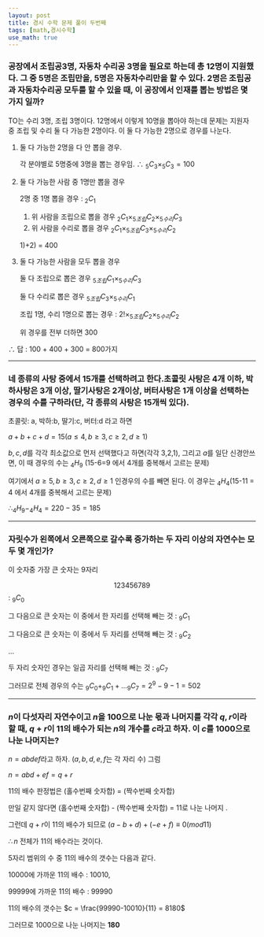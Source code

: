 ```yaml
---
layout: post
title: 경시 수학 문제 풀이 두번째
tags: [math,경시수학]
use_math: true
---
```


### 공장에서 조립공3명, 자동차 수리공 3명을 필요로 하는데 총 12명이 지원했다.  그 중 5명은 조립만을, 5명은 자동차수리만을 할 수 있다. 2명은 조립공과 자동차수리공 모두를 할 수 있을 때, 이 공장에서 인재를 뽑는 방법은 몇 가지 일까? 

TO는 수리 3명, 조립 3명이다. 12명에서 이렇게 10명을 뽑아야 하는데 문제는 지원자 중 조립 및 수리 둘 다 가능한 2명이다. 이 둘 다 가능한 2명으로 경우를 나눈다. 

1. 둘 다 가능한 2명을 다 안 뽑을 경우. 

   각 분야별로 5명중에 3명을 뽑는 경우임.   $\therefore$   $_5C_3 \times _5C_3=100$

2. 둘 다 가능한 사람 중 1명만 뽑을 경우

   2명 중 1명 뽑을 경우 : $_2C_1$

   1. 위 사람을 조립으로 뽑을 경우 $_2C_1 \times _{5조립}C_2  \times _{5수리}C_3$ 
   2. 위 사람을 수리로 뽑을 경우 $_2C_1 \times _{5조립}C_3 \times _{5수리}C_2$

   1)+2) = 400

3. 둘 다 가능한 사람을 모두 뽑을 경우

   둘 다 조립으로 뽑은 경우 $_{5조립}C_1 \times _{5수리}C_3$

   둘 다 수리로 뽑은 경우 $_{5조립}C_3 \times _{5수리}C_1$

   조립 1명, 수리 1명으로 뽑는 경우 : $2!\times_{5조립}C_2\times_{5수리}C_2$

   위 경우를 전부 더하면 300

$\therefore$  답 : 100 + 400 + 300 = 800가지 



---

### 네 종류의 사탕 중에서 15개를 선택하려고 한다.초콜릿 사탕은 4개 이하, 박하사탕은 3개 이상, 딸기사탕은 2개이상, 버터사탕은 1개 이상을 선택하는 경우의 수를 구하라(단, 각 종류의 사탕은 15개씩 있다).

초콜릿: a, 박하:b, 딸기:c, 버터:d 라고 하면 

$a+b+c+d = 15(a\leq4,b\geq3,c\geq2,d\geq1)$

$b,c,d$를 각각 최소값으로 먼저 선택했다고 하면(각각 3,2,1), 그리고 $a$를 일단 신경안쓰면, 이 때 경우의 수는 $_4H_9$ (15-6=9 에서 4개를 중복해서 고르는 문제)

여기에서 $a\geq5,b\geq3,c\geq2,d\geq1$ 인경우의 수를 빼면 된다. 이 경우는 $_4H_4$(15-11 = 4 에서 4개를 중복해서 고르는 문제)

$\therefore _4H_9 - _4H_4 = 220-35 = 185$



---

### 자릿수가 왼쪽에서 오른쪽으로 갈수록 증가하는 두 자리 이상의 자연수는 모두 몇 개인가? 

이 숫자중 가장 큰 숫자는 9자리

$$123456789$$ : $_9C_0$

그 다음으로 큰 숫자는 이 중에서 한 자리를 선택해 빼는 것 : $_9C_1$

그 다음으로 큰 숫자는 이 중에서 두 자리를 선택해 빼는 것 : $_9C_2$

...

두 자리 숫자인 경우는 일곱 자리를 선택해 빼는 것 : $_9C_7$

그러므로 전체 경우의 수는 $_9C_0 + _9C_1 + ... _9C_7 = 2^9-9-1 = 502$ 

---

### $n$이 다섯자리 자연수이고 $n$을 100으로 나눈 몫과 나머지를 각각 $q,r$이라 할 때, $q+r$이 11의 배수가 되는 $n$의 개수를 $c$라고 하자. 이 $c$를 1000으로 나눈 나머지는? 



$n = abdef$라고 하자. ($a,b,d,e,f$는 각 자리 수) 그럼

 $n=abd + ef=q+r$

11의 배수 판정법은 (홀수번째 숫자합) = (짝수번째 숫자합) 

만일 같지 않다면 (홀수번째 숫자합) - (짝수번째 숫자합) = 11로 나눈 나머지 .

그런데 $q+r$이 11의 배수가 되므로 $(a-b+d)+(-e+f) \equiv0(mod11)$

$\therefore n$ 전체가 11의 배수라는 것이다. 

5자리 범위의 수 중 11의 배수의 갯수는 다음과 같다. 

10000에 가까운 11의 배수 : 10010, 

99999에 가까운 11의 배수 : 99990

11의 배수의 갯수는 $c = \frac{99990-10010}{11} = 8180$

그러므로 1000으로 나눈 나머지는 **180**



 

 
